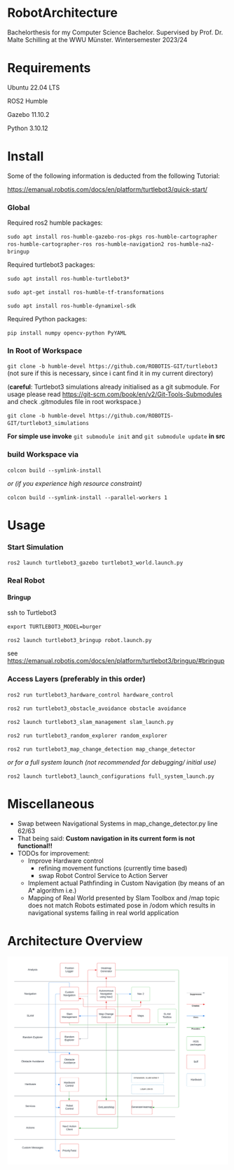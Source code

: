 # RobotArchitecture
Bachelorthesis for my Computer Science Bachelor. Supervised by Prof. Dr. Malte Schilling at the WWU Münster. Wintersemester 2023/24 


# Requirements
Ubuntu 22.04 LTS

ROS2 Humble

Gazebo 11.10.2

Python 3.10.12


# Install

Some of the following information is deducted from the following Tutorial:

https://emanual.robotis.com/docs/en/platform/turtlebot3/quick-start/



### Global

Required ros2 humble packages:

`sudo apt install ros-humble-gazebo-ros-pkgs ros-humble-cartographer ros-humble-cartographer-ros ros-humble-navigation2 ros-humble-na2-bringup`

Required turtlebot3 packages:

`sudo apt install ros-humble-turtlebot3*` 

`sudo apt-get install ros-humble-tf-transformations`

`sudo apt install ros-humble-dynamixel-sdk`

Required Python packages:

`pip install numpy opencv-python PyYAML`



### In Root of Workspace 

`git clone -b humble-devel https://github.com/ROBOTIS-GIT/turtlebot3` (not sure if this is necessary, since i cant find it in my current directory)

(**careful**: Turtlebot3 simulations already initialised as a git submodule. For usage please read https://git-scm.com/book/en/v2/Git-Tools-Submodules and check .gitmodules file in root workspace.)

`git clone -b humble-devel https://github.com/ROBOTIS-GIT/turtlebot3_simulations` 

**For simple use invoke**
`git submodule init` and `git submodule update` **in src** 


### build Workspace via

`colcon build --symlink-install`

*or (if you experience high resource constraint)*

`colcon build --symlink-install --parallel-workers 1`

# Usage

### Start Simulation

`ros2 launch turtlebot3_gazebo turtlebot3_world.launch.py`


### Real Robot

#### Bringup

ssh to Turtlebot3

`export TURTLEBOT3_MODEL=burger`

`ros2 launch turtlebot3_bringup robot.launch.py`

see https://emanual.robotis.com/docs/en/platform/turtlebot3/bringup/#bringup


### Access Layers (preferably in this order)

`ros2 run turtlebot3_hardware_control hardware_control`

`ros2 run turtlebot3_obstacle_avoidance obstacle avoidance`

`ros2 launch turtlebot3_slam_management slam_launch.py`

`ros2 run turtlebot3_random_explorer random_explorer`

`ros2 run turtlebot3_map_change_detection map_change_detector`



*or for a full system launch (not recommended for debugging/ initial use)*

`ros2 launch turtlebot3_launch_configurations full_system_launch.py`



# Miscellaneous

- Swap between Navigational Systems in map_change_detector.py line 62/63
- That being said: **Custom navigation in its current form is not functional!!** 
- TODOs for improvement:
    - Improve Hardware control
        - refining movement functions (currently time based)
        - swap Robot Control Service to Action Server
    - Implement actual Pathfinding in Custom Navigation (by means of an A* algorithm i.e.) 
    - Mapping of Real World presented by Slam Toolbox and /map topic does not match Robots estimated pose in /odom which results in navigational systems failing in real world application


# Architecture Overview

![Architecture](/Writing/Thesis/Graphics/ArchitectureOverview.jpeg "Architecture Overview")










